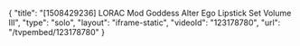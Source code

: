 {
    "title": "[1508429236] LORAC Mod Goddess Alter Ego Lipstick Set Volume III",
    "type": "solo",
    "layout": "iframe-static",
    "videoId": "123178780",
    "url": "\/tvpembed\/123178780"
}